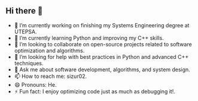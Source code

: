 ## Hi there 👋

 - 🔭 I’m currently working on finishing my Systems Engineering degree at UTEPSA.
 - 🌱 I’m currently learning Python and improving my C++ skills.
 - 👯 I’m looking to collaborate on open-source projects related to software optimization and algorithms.
 - 🤔 I’m looking for help with best practices in Python and advanced C++ techniques.
 - 💬 Ask me about software development, algorithms, and system design.
 - 📫 How to reach me: sizur02.
 - 😄 Pronouns: He.
 - ⚡ Fun fact: I enjoy optimizing code just as much as debugging it!.